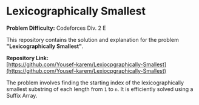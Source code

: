 # Lexicographically Smallest

**Problem Difficulty:** Codeforces Div. 2 E

This repository contains the solution and explanation for the problem **"Lexicographically Smallest"**.

**Repository Link:**  
[https://github.com/Yousef-karem/Lexiocpgraphically-Smallest](https://github.com/Yousef-karem/Lexiocpgraphically-Smallest)

The problem involves finding the starting index of the lexicographically smallest substring of each length from `1` to `n`. It is efficiently solved using a Suffix Array.
